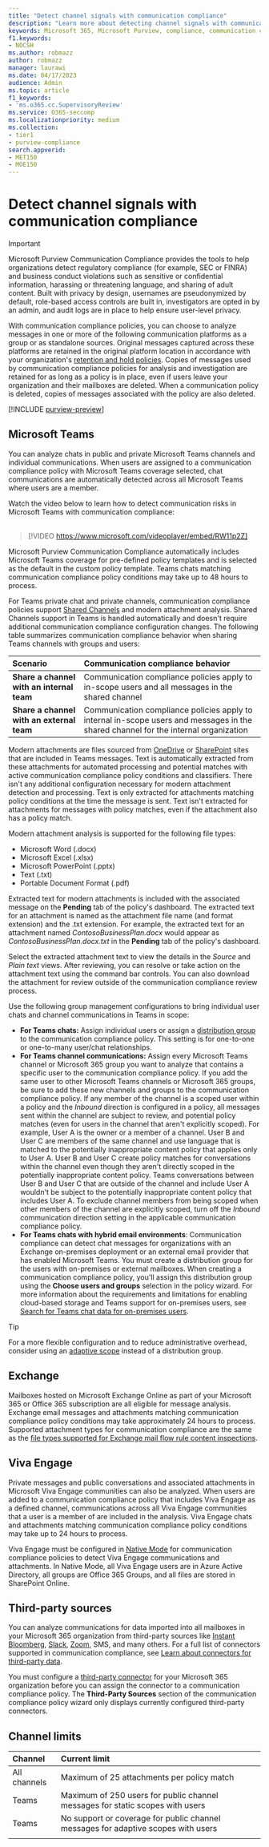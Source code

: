 ```yaml
---
title: "Detect channel signals with communication compliance"
description: "Learn more about detecting channel signals with communication compliance."
keywords: Microsoft 365, Microsoft Purview, compliance, communication compliance
f1.keywords:
- NOCSH
ms.author: robmazz
author: robmazz
manager: laurawi
ms.date: 04/17/2023
audience: Admin
ms.topic: article
f1_keywords:
- 'ms.o365.cc.SupervisoryReview'
ms.service: O365-seccomp
ms.localizationpriority: medium
ms.collection:
- tier1
- purview-compliance
search.appverid:
- MET150
- MOE150
---
```


# Detect channel signals with communication compliance

> [!IMPORTANT]
> Microsoft Purview Communication Compliance provides the tools to help organizations detect regulatory compliance (for example, SEC or FINRA) and business conduct violations such as sensitive or confidential information, harassing or threatening language, and sharing of adult content. Built with privacy by design, usernames are pseudonymized by default, role-based access controls are built in, investigators are opted in by an admin, and audit logs are in place to help ensure user-level privacy.

With communication compliance policies, you can choose to analyze messages in one or more of the following communication platforms as a group or as standalone sources. Original messages captured across these platforms are retained in the original platform location in accordance with your organization's [retention and hold policies](/microsoft-365/compliance/information-governance). Copies of messages used by communication compliance policies for analysis and investigation are retained for as long as a policy is in place, even if users leave your organization and their mailboxes are deleted. When a communication policy is deleted, copies of messages associated with the policy are also deleted.

[!INCLUDE [purview-preview](../includes/purview-preview.md)]

## Microsoft Teams

You can analyze chats in public and private Microsoft Teams channels and individual communications. When users are assigned to a communication compliance policy with Microsoft Teams coverage selected, chat communications are automatically detected across all Microsoft Teams where users are a member. 

Watch the video below to learn how to detect communication risks in Microsoft Teams with communication compliance:
   <br>
   <br>
   >[!VIDEO https://www.microsoft.com/videoplayer/embed/RW11p2Z]

Microsoft Purview Communication Compliance automatically includes Microsoft Teams coverage for pre-defined policy templates and is selected as the default in the custom policy template. Teams chats matching communication compliance policy conditions may take up to 48 hours to process.

For Teams private chat and private channels, communication compliance policies support [Shared Channels](/MicrosoftTeams/shared-channels) and modern attachment analysis. Shared Channels support in Teams is handled automatically and doesn't require additional communication compliance configuration changes. The following table summarizes communication compliance behavior when sharing Teams channels with groups and users:

|**Scenario**|**Communication compliance behavior**|
|:-----------|:------------------------------------|
| **Share a channel with an internal team** | Communication compliance policies apply to in-scope users and all messages in the shared channel |
| **Share a channel with an external team** | Communication compliance policies apply to internal in-scope users and messages in the shared channel for the internal organization |

Modern attachments are files sourced from [OneDrive](/onedrive/plan-onedrive-enterprise#modern-attachments) or [SharePoint](/sharepoint/dev/solution-guidance/modern-experience-customizations) sites that are included in Teams messages. Text is automatically extracted from these attachments for automated processing and potential matches with active communication compliance policy conditions and classifiers. There isn't any additional configuration necessary for modern attachment detection and processing. Text is only extracted for attachments matching policy conditions at the time the message is sent. Text isn't extracted for attachments for messages with policy matches, even if the attachment also has a policy match.

Modern attachment analysis is supported for the following file types:

- Microsoft Word (.docx)
- Microsoft Excel (.xlsx)
- Microsoft PowerPoint (.pptx)
- Text (.txt)
- Portable Document Format (.pdf)

Extracted text for modern attachments is included with the associated message on the **Pending** tab of the policy's dashboard. The extracted text for an attachment is named as the attachment file name (and format extension) and the .txt extension. For example, the extracted text for an attachment named *ContosoBusinessPlan.docx* would appear as *ContosoBusinessPlan.docx.txt* in the **Pending** tab of the policy's dashboard.

Select the extracted attachment text to view the details in the *Source* and *Plain text* views. After reviewing, you can resolve or take action on the attachment text using the command bar controls. You can also download the attachment for review outside of the communication compliance review process.

Use the following group management configurations to bring individual user chats and channel communications in Teams in scope:

- **For Teams chats:** Assign individual users or assign a [distribution group](https://support.office.com/article/Distribution-groups-E8BA58A8-FAB2-4AAF-8AA1-2A304052D2DE) to the communication compliance policy. This setting is for one-to-one or one-to-many user/chat relationships.
- **For Teams channel communications:** Assign every Microsoft Teams channel or Microsoft 365 group you want to analyze that contains a specific user to the communication compliance policy. If you add the same user to other Microsoft Teams channels or Microsoft 365 groups, be sure to add these new channels and groups to the communication compliance policy. If any member of the channel is a scoped user within a policy and the *Inbound* direction is configured in a policy, all messages sent within the channel are subject to review, and potential policy matches (even for users in the channel that aren't explicitly scoped). For example, User A is the owner or a member of a channel. User B and User C are members of the same channel and use language that is matched to the potentially inappropriate content policy that applies only to User A. User B and User C create policy matches for conversations within the channel even though they aren't directly scoped in the potentially inappropriate content policy. Teams conversations between User B and User C that are outside of the channel and include User A wouldn't be subject to the potentially inappropriate content policy that includes User A. To exclude channel members from being scoped when other members of the channel are explicitly scoped, turn off the *Inbound* communication direction setting in the applicable communication compliance policy.
- **For Teams chats with hybrid email environments**: Communication compliance can detect chat messages for organizations with an Exchange on-premises deployment or an external email provider that has enabled Microsoft Teams. You must create a distribution group for the users with on-premises or external mailboxes. When creating a communication compliance policy, you'll assign this distribution group using the **Choose users and groups** selection in the policy wizard. For more information about the requirements and limitations for enabling cloud-based storage and Teams support for on-premises users, see [Search for Teams chat data for on-premises users](/microsoft-365/compliance/search-cloud-based-mailboxes-for-on-premises-users).

> [!TIP]
> For a more flexible configuration and to reduce administrative overhead, consider using an [adaptive scope](purview-adaptive-scopes.md) instead of a distribution group.

## Exchange

Mailboxes hosted on Microsoft Exchange Online as part of your Microsoft 365 or Office 365 subscription are all eligible for message analysis. Exchange email messages and attachments matching communication compliance policy conditions may take approximately 24 hours to process. Supported attachment types for communication compliance are the same as the [file types supported for Exchange mail flow rule content inspections](/exchange/security-and-compliance/mail-flow-rules/inspect-message-attachments#supported-file-types-for-mail-flow-rule-content-inspection).

## Viva Engage

Private messages and public conversations and associated attachments in Microsoft Viva Engage communities can also be analyzed. When users are added to a communication compliance policy that includes Viva Engage as a defined channel, communications across all Viva Engage communities that a user is a member of are included in the analysis. Viva Engage chats and attachments matching communication compliance policy conditions may take up to 24 hours to process. 

Viva Engage must be configured in [Native Mode](/viva/engage/configure-your-viva-engage-network/overview-native-mode) for communication compliance policies to detect Viva Engage communications and attachments. In Native Mode, all Viva Engage users are in Azure Active Directory, all groups are Office 365 Groups, and all files are stored in SharePoint Online.

## Third-party sources

You can analyze communications for data imported into all mailboxes in your Microsoft 365 organization from third-party sources like [Instant Bloomberg](/microsoft-365/compliance/archive-instant-bloomberg-data), [Slack](/microsoft-365/compliance/archive-slack-data), [Zoom](/microsoft-365/compliance/archive-zoommeetings-data), SMS, and many others. For a full list of connectors supported in communication compliance, see [Learn about connectors for third-party data](/microsoft-365/compliance/archive-third-party-data).

You must configure a [third-party connector](/microsoft-365/compliance/archive-third-party-data) for your Microsoft 365 organization before you can assign the connector to a communication compliance policy. The **Third-Party Sources** section of the communication compliance policy wizard only displays currently configured third-party connectors.

## Channel limits

|**Channel**|**Current limit**|
|:----------|:----------------|
| All channels | Maximum of 25 attachments per policy match |
| Teams | Maximum of 250 users for public channel messages for static scopes with users |
| Teams | No support or coverage for public channel messages for adaptive scopes with users |
|||
